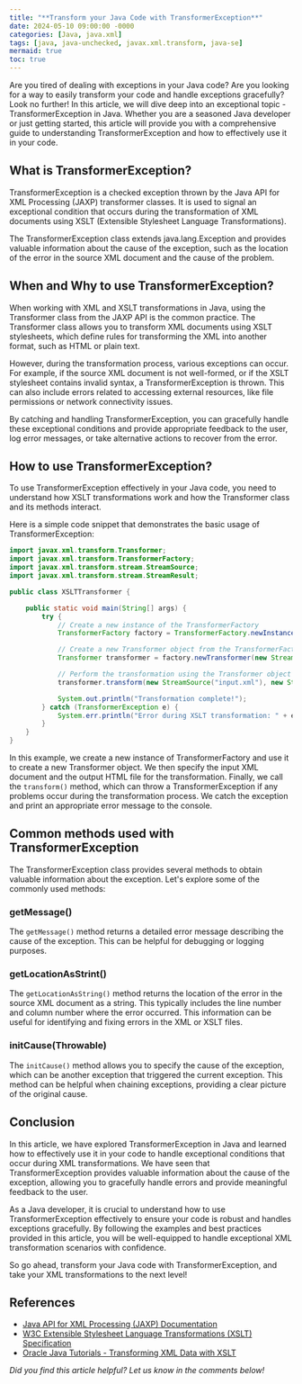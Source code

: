 ```yaml
---
title: "**Transform your Java Code with TransformerException**"
date: 2024-05-10 09:00:00 -0000
categories: [Java, java.xml]
tags: [java, java-unchecked, javax.xml.transform, java-se]
mermaid: true
toc: true
---
```



Are you tired of dealing with exceptions in your Java code? Are you looking for a way to easily transform your code and handle exceptions gracefully? Look no further! In this article, we will dive deep into an exceptional topic - TransformerException in Java. Whether you are a seasoned Java developer or just getting started, this article will provide you with a comprehensive guide to understanding TransformerException and how to effectively use it in your code.

## What is TransformerException?
TransformerException is a checked exception thrown by the Java API for XML Processing (JAXP) transformer classes. It is used to signal an exceptional condition that occurs during the transformation of XML documents using XSLT (Extensible Stylesheet Language Transformations).

The TransformerException class extends java.lang.Exception and provides valuable information about the cause of the exception, such as the location of the error in the source XML document and the cause of the problem.

## When and Why to use TransformerException?
When working with XML and XSLT transformations in Java, using the Transformer class from the JAXP API is the common practice. The Transformer class allows you to transform XML documents using XSLT stylesheets, which define rules for transforming the XML into another format, such as HTML or plain text.

However, during the transformation process, various exceptions can occur. For example, if the source XML document is not well-formed, or if the XSLT stylesheet contains invalid syntax, a TransformerException is thrown. This can also include errors related to accessing external resources, like file permissions or network connectivity issues.

By catching and handling TransformerException, you can gracefully handle these exceptional conditions and provide appropriate feedback to the user, log error messages, or take alternative actions to recover from the error.

## How to use TransformerException?
To use TransformerException effectively in your Java code, you need to understand how XSLT transformations work and how the Transformer class and its methods interact.

Here is a simple code snippet that demonstrates the basic usage of TransformerException:

```java
import javax.xml.transform.Transformer;
import javax.xml.transform.TransformerFactory;
import javax.xml.transform.stream.StreamSource;
import javax.xml.transform.stream.StreamResult;

public class XSLTTransformer {

    public static void main(String[] args) {
        try {
            // Create a new instance of the TransformerFactory
            TransformerFactory factory = TransformerFactory.newInstance();

            // Create a new Transformer object from the TransformerFactory
            Transformer transformer = factory.newTransformer(new StreamSource("stylesheet.xsl"));

            // Perform the transformation using the Transformer object
            transformer.transform(new StreamSource("input.xml"), new StreamResult("output.html"));

            System.out.println("Transformation complete!");
        } catch (TransformerException e) {
            System.err.println("Error during XSLT transformation: " + e.getMessage());
        }
    }
}
```

In this example, we create a new instance of TransformerFactory and use it to create a new Transformer object. We then specify the input XML document and the output HTML file for the transformation. Finally, we call the `transform()` method, which can throw a TransformerException if any problems occur during the transformation process. We catch the exception and print an appropriate error message to the console.

## Common methods used with TransformerException
The TransformerException class provides several methods to obtain valuable information about the exception. Let's explore some of the commonly used methods:

### getMessage()
The `getMessage()` method returns a detailed error message describing the cause of the exception. This can be helpful for debugging or logging purposes.

### getLocationAsStrint()
The `getLocationAsString()` method returns the location of the error in the source XML document as a string. This typically includes the line number and column number where the error occurred. This information can be useful for identifying and fixing errors in the XML or XSLT files.

### initCause(Throwable)
The `initCause()` method allows you to specify the cause of the exception, which can be another exception that triggered the current exception. This method can be helpful when chaining exceptions, providing a clear picture of the original cause.

## Conclusion
In this article, we have explored TransformerException in Java and learned how to effectively use it in your code to handle exceptional conditions that occur during XML transformations. We have seen that TransformerException provides valuable information about the cause of the exception, allowing you to gracefully handle errors and provide meaningful feedback to the user.

As a Java developer, it is crucial to understand how to use TransformerException effectively to ensure your code is robust and handles exceptions gracefully. By following the examples and best practices provided in this article, you will be well-equipped to handle exceptional XML transformation scenarios with confidence.

So go ahead, transform your Java code with TransformerException, and take your XML transformations to the next level!

## References
- [Java API for XML Processing (JAXP) Documentation](https://docs.oracle.com/en/java/javase/17/docs/api/javax/xml/transform/package-summary.html)
- [W3C Extensible Stylesheet Language Transformations (XSLT) Specification](https://www.w3.org/TR/xslt/)
- [Oracle Java Tutorials - Transforming XML Data with XSLT](https://docs.oracle.com/javase/tutorial/jaxp/xslt/transformingXML.html)

*Did you find this article helpful? Let us know in the comments below!*
